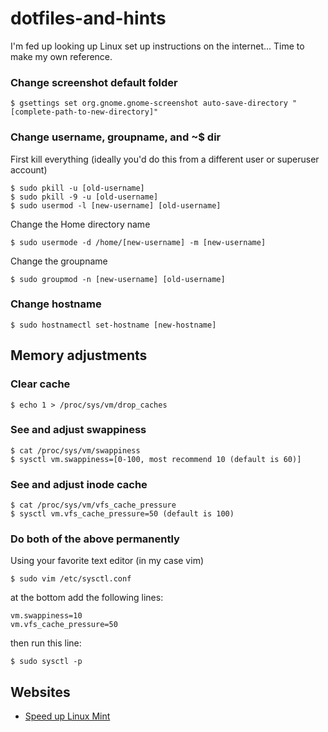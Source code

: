 # dotfiles-and-hints
I'm fed up looking up Linux set up instructions on the internet... Time to make my own reference.

### Change screenshot default folder
```
$ gsettings set org.gnome.gnome-screenshot auto-save-directory "[complete-path-to-new-directory]"
```

### Change username, groupname, and ~$ dir
First kill everything (ideally you'd do this from a different user or superuser account)
```
$ sudo pkill -u [old-username]
$ sudo pkill -9 -u [old-username]
$ sudo usermod -l [new-username] [old-username]
```
Change the Home directory name
```
$ sudo usermode -d /home/[new-username] -m [new-username]
```
Change the groupname
```
$ sudo groupmod -n [new-username] [old-username]
```

### Change hostname
```
$ sudo hostnamectl set-hostname [new-hostname]
```

## Memory adjustments

### Clear cache

```
$ echo 1 > /proc/sys/vm/drop_caches
```

### See and adjust swappiness
```
$ cat /proc/sys/vm/swappiness
$ sysctl vm.swappiness=[0-100, most recommend 10 (default is 60)]
```

### See and adjust inode cache
```
$ cat /proc/sys/vm/vfs_cache_pressure
$ sysctl vm.vfs_cache_pressure=50 (default is 100)
```

### Do both of the above permanently
Using your favorite text editor (in my case vim)
```
$ sudo vim /etc/sysctl.conf
```
at the bottom add the following lines:
```
vm.swappiness=10
vm.vfs_cache_pressure=50
```
then run this line:
```
$ sudo sysctl -p
```


## Websites
* [Speed up Linux Mint](https://easylinuxtipsproject.blogspot.com/p/speed-mint.html#ID1.1)
